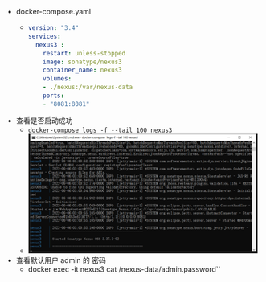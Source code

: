 - docker-compose.yaml
	- ```yaml
	  version: "3.4"
	  services:
	    nexus3 :
	      restart: unless-stopped
	      image: sonatype/nexus3
	      container_name: nexus3 
	      volumes:
	      - ./nexus:/var/nexus-data 
	      ports:
	      - "8081:8081"
	  ```
- 查看是否启动成功
	- `docker-compose logs -f --tail 100 nexus3`
	- ![image.png](../assets/image_1654484789076_0.png)
- 查看默认用户 admin 的 密码
	- docker exec -it nexus3 cat /nexus-data/admin.password``